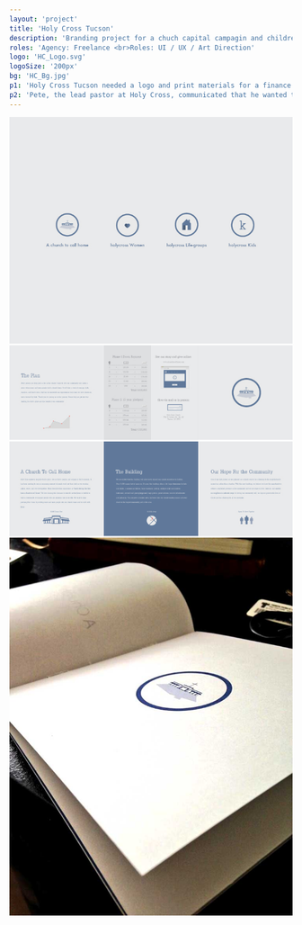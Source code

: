 ```yaml
---
layout: 'project'
title: 'Holy Cross Tucson'
description: 'Branding project for a chuch capital campagin and childrens ministry.'
roles: 'Agency: Freelance <br>Roles: UI / UX / Art Direction'
logo: 'HC_Logo.svg'
logoSize: '200px'
bg: 'HC_Bg.jpg'
p1: 'Holy Cross Tucson needed a logo and print materials for a finance campaign, as well as branding, print materials, and a wall graphic for their childrens ministry.  I developed a logo and color pallete for their capital campaign and used those assets in the branding of the childrens ministry.'
p2: 'Pete, the lead pastor at Holy Cross, communicated that he wanted to represent their ministry in a fresh new way, with clean design. The logo for the campaign is a litteral translation of their tagline "A church to call home" with an illustation of the building and the shadow of a home.'
---
```


![Icons](../assets/images/HC_Icons.jpg)
![Front](../assets/images/HC_1.jpg)
![Back](../assets/images/HC_2.jpg)
![Booklet](../assets/images/HC_Booklet.jpg)
